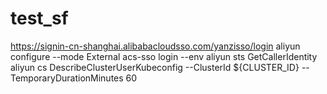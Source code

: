 # test_sf
https://signin-cn-shanghai.alibabacloudsso.com/yanzisso/login
aliyun configure --mode External
 acs-sso login --env
 aliyun sts GetCallerIdentity
 aliyun cs DescribeClusterUserKubeconfig --ClusterId ${CLUSTER_ID} --TemporaryDurationMinutes 60
